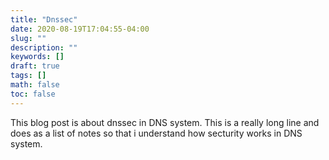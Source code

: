 ```yaml
---
title: "Dnssec"
date: 2020-08-19T17:04:55-04:00
slug: ""
description: ""
keywords: []
draft: true
tags: []
math: false
toc: false
---
```


This blog post is about dnssec in DNS system.  This is a really long line and does as a list of notes so that i understand how secturity works in DNS system.

